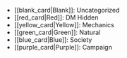 - [[blank_card|Blank]]: Uncategorized
- [[red_card|Red]]: DM Hidden
- [[yellow_card|Yellow]]: Mechanics
- [[green_card|Green]]: Natural
- [[blue_card|Blue]]: Society
- [[purple_card|Purple]]: Campaign
